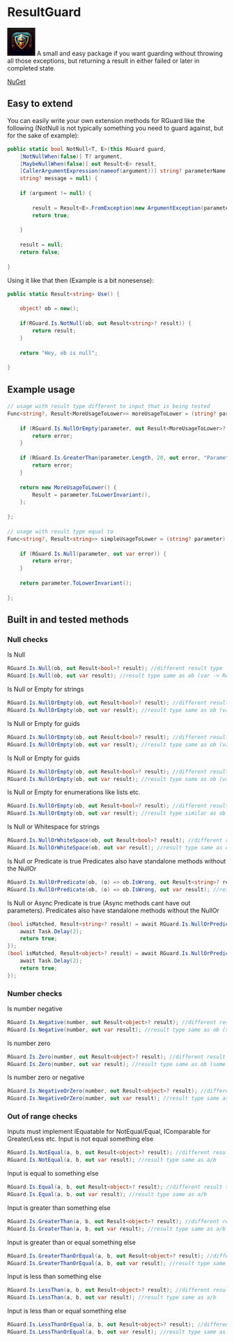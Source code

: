 # ResultGuard
<img src="https://github.com/MarvinDrude/ResultGuard/blob/master/ResultGuard/Resources/icon.png" width="64" height="64">
A small and easy package if you want guarding without throwing all those exceptions, but returning a result in either failed or later in completed state.

[NuGet](https://www.nuget.org/packages/MarvinDrude.ResultGuard/)

## Easy to extend
You can easily write your own extension methods for RGuard like the following (NotNull is not typically something you need to guard against, but for the sake of example):
```csharp
public static bool NotNull<T, E>(this RGuard guard,
    [NotNullWhen(false)] T? argument,
    [MaybeNullWhen(false)] out Result<E> result,
    [CallerArgumentExpression(nameof(argument))] string? parameterName = null,
    string? message = null) {

    if (argument != null) {

        result = Result<E>.FromException(new ArgumentException(parameterName, message));
        return true;

    }

    result = null;
    return false;

}
```

Using it like that then (Example is a bit nonesense):
```csharp
public static Result<string> Use() {

    object? ob = new();

    if(RGuard.Is.NotNull(ob, out Result<string>? result)) {
        return result;
    }

    return "Hey, ob is null";

}
```

## Example usage
```csharp
// usage with result type different to input that is being tested
Func<string?, Result<MoreUsageToLower>> moreUsageToLower = (string? parameter) => {

    if (RGuard.Is.NullOrEmpty(parameter, out Result<MoreUsageToLower>? error)) {
        return error;
    }

    if (RGuard.Is.GreaterThan(parameter.Length, 20, out error, "ParameterName", "Parameter is longer than 20 characters.")) {
        return error;
    }

    return new MoreUsageToLower() {
        Result = parameter.ToLowerInvariant(),
    };

};

// usage with result type equal to 
Func<string?, Result<string>> simpleUsageToLower = (string? parameter) => {

    if (RGuard.Is.Null(parameter, out var error)) {
        return error;
    }

    return parameter.ToLowerInvariant();

};
```

## Built in and tested methods
### Null checks
Is Null
```csharp
RGuard.Is.Null(ob, out Result<bool>? result); //different result type
RGuard.Is.Null(ob, out var result); //result type same as ob (var -> Result<object>? if ob was object)
```
Is Null or Empty for strings
```csharp
RGuard.Is.NullOrEmpty(ob, out Result<bool>? result); //different result type
RGuard.Is.NullOrEmpty(ob, out var result); //result type same as ob (var -> Result<string>? if ob is string)
```
Is Null or Empty for guids
```csharp
RGuard.Is.NullOrEmpty(ob, out Result<bool>? result); //different result type
RGuard.Is.NullOrEmpty(ob, out var result); //result type same as ob (var -> Result<Guid>? if ob is guid)
```
Is Null or Empty for guids
```csharp
RGuard.Is.NullOrEmpty(ob, out Result<bool>? result); //different result type
RGuard.Is.NullOrEmpty(ob, out var result); //result type same as ob (var -> Result<Guid>? if ob is guid)
```
Is Null or Empty for enumerations like lists etc.
```csharp
RGuard.Is.NullOrEmpty(ob, out Result<bool>? result); //different result type
RGuard.Is.NullOrEmpty(ob, out var result); //result type similar as ob (var -> Result<IEnumerable<T>>)
```
Is Null or Whitespace for strings
```csharp
RGuard.Is.NullOrWhiteSpace(ob, out Result<bool>? result); //different result type
RGuard.Is.NullOrWhiteSpace(ob, out var result); //result type same as ob
```
Is Null or Predicate is true
Predicates also have standalone methods without the NullOr
```csharp
RGuard.Is.NullOrPredicate(ob, (o) => ob.IsWrong, out Result<string>? result); //different result type
RGuard.Is.NullOrPredicate(ob, (o) => ob.IsWrong, out var result); //result type same as ob
```
Is Null or Async Predicate is true (Async methods cant have out parameters).
Predicates also have standalone methods without the NullOr
```csharp
(bool isMatched, Result<string>? result) = await RGuard.Is.NullOrPredicateAsync<object, string>(ob, async (o) => {
    await Task.Delay(2);
    return true;
});
(bool isMatched, Result<object>? result) = await RGuard.Is.NullOrPredicateAsync(ob, async (o) => {
    await Task.Delay(2);
    return true;
});
```
### Number checks
Is number negative
```csharp
RGuard.Is.Negative(number, out Result<object>? result); //different result type
RGuard.Is.Negative(number, out var result); //result type same as ob (some number type like long etc)
```
Is number zero
```csharp
RGuard.Is.Zero(number, out Result<object>? result); //different result type
RGuard.Is.Zero(number, out var result); //result type same as ob (some number type like long etc)
```
Is number zero or negative
```csharp
RGuard.Is.NegativeOrZero(number, out Result<object>? result); //different result type
RGuard.Is.NegativeOrZero(number, out var result); //result type same as ob (some number type like long etc)
```
### Out of range checks
Inputs must implement IEquatable<T> for NotEqual/Equal, IComparable<T> for Greater/Less etc.
Input is not equal something else
```csharp
RGuard.Is.NotEqual(a, b, out Result<object>? result); //different result type
RGuard.Is.NotEqual(a, b, out var result); //result type same as a/b
```
Input is equal to something else
```csharp
RGuard.Is.Equal(a, b, out Result<object>? result); //different result type
RGuard.Is.Equal(a, b, out var result); //result type same as a/b
```
Input is greater than something else
```csharp
RGuard.Is.GreaterThan(a, b, out Result<object>? result); //different result type
RGuard.Is.GreaterThan(a, b, out var result); //result type same as a/b
```
Input is greater than or equal something else
```csharp
RGuard.Is.GreaterThanOrEqual(a, b, out Result<object>? result); //different result type
RGuard.Is.GreaterThanOrEqual(a, b, out var result); //result type same as a/b
```
Input is less than something else
```csharp
RGuard.Is.LessThan(a, b, out Result<object>? result); //different result type
RGuard.Is.LessThan(a, b, out var result); //result type same as a/b
```
Input is less than or equal something else
```csharp
RGuard.Is.LessThanOrEqual(a, b, out Result<object>? result); //different result type
RGuard.Is.LessThanOrEqual(a, b, out var result); //result type same as a/b
```
